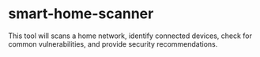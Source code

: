 # smart-home-scanner
This tool will scans a home network, identify connected devices, check for common vulnerabilities, and provide security recommendations.
